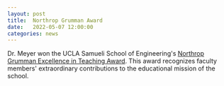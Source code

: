 ```yaml
---
layout: post
title:  Northrop Grumman Award
date:   2022-05-07 12:00:00
categories: news
---
```

Dr. Meyer won the UCLA Samueli School of Engineering's [Northrop Grumman Excellence in Teaching Award](https://www.bioeng.ucla.edu/aaron-meyer-receives-the-2021-northrop-grumman-excellence-in-teaching-award/). This award recognizes faculty members' extraordinary contributions to the educational mission of the school.